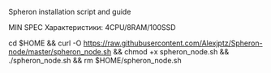 Spheron installation script and guide

MIN SPEC
Характеристики: 4CPU/8RAM/100SSD


cd $HOME && curl -O https://raw.githubusercontent.com/Alexjptz/Spheron-node/master/spheron_node.sh && chmod +x spheron_node.sh && ./spheron_node.sh && rm $HOME/spheron_node.sh
